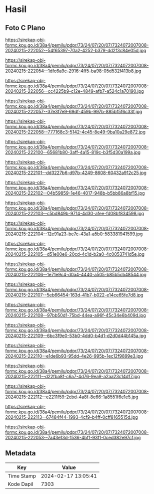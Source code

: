 # Hasil

## Foto C Plano

https://sirekap-obj-formc.kpu.go.id/38a4/pemilu/pdpr/73/24/07/20/07/7324072007008-20240215-222052--54f65397-70a2-4252-b379-dd2f3c84e05d.jpg

https://sirekap-obj-formc.kpu.go.id/38a4/pemilu/pdpr/73/24/07/20/07/7324072007008-20240215-222054--1dfc6a9c-2916-4ff5-ba98-05d532f413b8.jpg

https://sirekap-obj-formc.kpu.go.id/38a4/pemilu/pdpr/73/24/07/20/07/7324072007008-20240215-222056--cc4225b9-c12e-4849-afb7-a524c1a70190.jpg

https://sirekap-obj-formc.kpu.go.id/38a4/pemilu/pdpr/73/24/07/20/07/7324072007008-20240215-222057--37e3f7e9-69df-459b-997b-885bf5f6c33f.jpg

https://sirekap-obj-formc.kpu.go.id/38a4/pemilu/pdpr/73/24/07/20/07/7324072007008-20240215-222058--777168c3-5142-4c45-8e49-9ba10a29e872.jpg

https://sirekap-obj-formc.kpu.go.id/38a4/pemilu/pdpr/73/24/07/20/07/7324072007008-20240215-222100--65681b80-3aff-4a15-819c-b3f5d30a199a.jpg

https://sirekap-obj-formc.kpu.go.id/38a4/pemilu/pdpr/73/24/07/20/07/7324072007008-20240215-222101--dd3227b6-d97b-4249-8608-60432a912c25.jpg

https://sirekap-obj-formc.kpu.go.id/38a4/pemilu/pdpr/73/24/07/20/07/7324072007008-20240215-222102--04b59859-1e46-4017-948b-b5bb86a8bf15.jpg

https://sirekap-obj-formc.kpu.go.id/38a4/pemilu/pdpr/73/24/07/20/07/7324072007008-20240215-222103--c5bd849b-9714-4d30-afee-fd08bf834598.jpg

https://sirekap-obj-formc.kpu.go.id/38a4/pemilu/pdpr/73/24/07/20/07/7324072007008-20240215-222104--12e91a23-be7c-43a1-a5b0-583381941599.jpg

https://sirekap-obj-formc.kpu.go.id/38a4/pemilu/pdpr/73/24/07/20/07/7324072007008-20240215-222105--d51e00e6-20cd-4c1d-b2a0-4c0053741d5e.jpg

https://sirekap-obj-formc.kpu.go.id/38a4/pemilu/pdpr/73/24/07/20/07/7324072007008-20240215-222106--1e71e9c4-d0a4-4440-a505-b85b5cb48544.jpg

https://sirekap-obj-formc.kpu.go.id/38a4/pemilu/pdpr/73/24/07/20/07/7324072007008-20240215-222107--5eb66454-163d-41b7-b022-e14ce65fe7d8.jpg

https://sirekap-obj-formc.kpu.go.id/38a4/pemilu/pdpr/73/24/07/20/07/7324072007008-20240215-222108--97bb50d1-75bd-44ea-a96f-45c34e6b409d.jpg

https://sirekap-obj-formc.kpu.go.id/38a4/pemilu/pdpr/73/24/07/20/07/7324072007008-20240215-222109--6bc3f9e0-53b0-4dd0-b4d1-d2d0d44b145a.jpg

https://sirekap-obj-formc.kpu.go.id/38a4/pemilu/pdpr/73/24/07/20/07/7324072007008-20240215-222110--e1de6b93-95dd-4e26-995b-1ec12f9899e3.jpg

https://sirekap-obj-formc.kpu.go.id/38a4/pemilu/pdpr/73/24/07/20/07/7324072007008-20240215-222111--d22fba8f-c6a7-4d76-9ea9-a2aa23c14d17.jpg

https://sirekap-obj-formc.kpu.go.id/38a4/pemilu/pdpr/73/24/07/20/07/7324072007008-20240215-222112--e2211f59-2cbd-4a8f-8e66-1a8551f6e1e5.jpg

https://sirekap-obj-formc.kpu.go.id/38a4/pemilu/pdpr/73/24/07/20/07/7324072007008-20240215-222113--67484f44-1993-4cf9-b4ff-0cff8165515d.jpg

https://sirekap-obj-formc.kpu.go.id/38a4/pemilu/pdpr/73/24/07/20/07/7324072007008-20240215-222053--7a43e13d-1536-4bf1-93f1-0ced382e97cf.jpg


## Metadata

| Key        | Value               |
| ---------- | ------------------- |
| Time Stamp | 2024-02-17 13:05:41 |
| Kode Dapil | 7303                |



